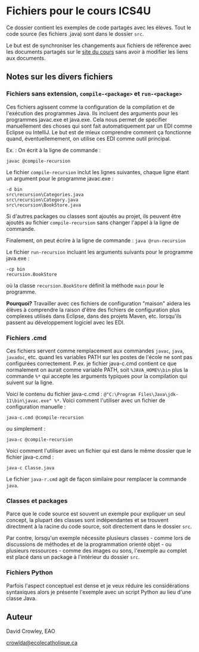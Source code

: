 # Fichiers pour le cours ICS4U
Ce dossier contient les exemples de code partagés avec les élèves. Tout le code source (les fichiers .java) sont dans le dossier `src`.

Le but est de synchroniser les changements aux fichiers de référence avec les documents partagés sur le [site du cours](https://sites.google.com/a/ecolecatholique.ca/crowley/ic4u) sans avoir à modifier les liens aux documents.

## Notes sur les divers fichiers

### Fichiers sans extension, `compile-<package>` et `run-<package>`
Ces fichiers agissent comme la configuration de la compilation et de l'exécution des programmes Java. Ils incluent des arguments pour les programmes javac.exe et java.exe. Cela nous permet de spécifier manuellement des choses qui sont fait automatiquement par un EDI comme Eclipse ou IntelliJ. Le but est de mieux comprendre comment ça fonctionne quand, éventuellemement, on utilise ces EDI comme outil principal.

Ex. : On écrit à la ligne de commande :

`javac @compile-recursion`

Le fichier `compile-recursion` inclut les lignes suivantes, chaque ligne étant un argument pour le programme javac.exe :
```
-d bin
src\recursion\Categories.java
src\recursion\Category.java
src\recursion\BookStore.java
```
Si d'autres packages ou classes sont ajoutés au projet, ils peuvent être ajoutés au fichier `compile-recursion` sans changer l'appel à la ligne de commande.

Finalement, on peut écrire à la ligne de commande :
`java @run-recursion`

Le fichier `run-recursion` incluant les arguments suivants pour le programme java.exe :
```
-cp bin
recursion.BookStore
```
où la classe `recursion.BookStore` définit la méthode `main` pour le programme.

**Pourquoi?** Travailler avec ces fichiers de configuration "maison" aidera les élèves à comprendre la raison d'être des fichiers de configuration plus complexes utilisés dans Eclipse, dans des projets Maven, etc. lorsqu'ils passent au développement logiciel avec les EDI.

### Fichiers .cmd
Ces fichiers servent comme remplacement aux commandes `javac`, `java`, `javadoc`, etc. quand les variables PATH sur les postes de l'école ne sont pas configurées correctement. P.ex. je fichier java-c.cmd contient ce que normalement on aurait comme variable PATH, soit `%JAVA_HOME%\bin` plus la commande `%*`  qui accepte les arguments typiques pour la compilation qui suivent sur la ligne.

Voici le contenu du fichier java-c.cmd : `@"C:\Program Files\Java\jdk-11\bin\javac.exe" %*`. Voici comment l'utiliser avec un fichier de configuration manuelle :
```
java-c.cmd @compile-recursion
```
ou simplement :
```
java-c @compile-recursion
```

Voici comment l'utiliser avec un fichier qui est dans le même dossier que le fichier java-c.cmd :
```
java-c Classe.java
```

Le fichier `java-r.cmd` agit de façon similaire pour remplacer la commande `java`.

### Classes et packages
Parce que le code source est souvent un exemple pour expliquer un seul concept, la plupart des classes sont indépendantes et se trouvent directment à la racine du code source, soit directement dans le dossier `src`.

Par contre, lorsqu'un exemple nécessite plusieurs classes - comme lors de discussions de méthodes et de la programmation orienté objet - ou plusieurs ressources - comme des images ou sons, l'exemple au complet est placé dans un package à l'intérieur du dossier `src`.

### Fichiers Python
Parfois l'aspect conceptuel est dense et je veux réduire les considérations syntaxiques alors je présente l'exemple avec un script Python au lieu d'une classe Java.

## Auteur
 David Crowley, EAO
 
 crowlda@ecolecatholique.ca
